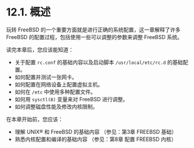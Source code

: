 # 12.1. 概述

玩转 FreeBSD 的一个重要方面就是进行正确的系统配置，这一章解释了许多 FreeBSD 的配置过程，包括使用一些可以调整的参数来调整 FreeBSD 系统。

读完本章后，您应该能知道：

- 关于配置 `rc.conf` 的基础内容以及启动脚本 `/usr/local/etc/rc.d` 的基础配置。
- 如何配置并测试一张网卡。
- 如何配置在网络设备上配置虚拟主机。
- 如何在 `/etc` 中使用多种配置文件。
- 如何用 `sysctl(8)` 变量来对 FreeBSD 进行调整。
- 如何调整磁盘性能及修改内核限制。

在本章开始前，您应该：

- 理解 UNIX® 和 FreeBSD 的基础内容 （参见：第3章 FREEBSD 基础）
- 熟悉内核配置和编译的基础内容 （参见：第8章 配置 FREEBSD 内核）


